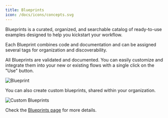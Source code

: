 ```yaml
---
title: Blueprints
icon: /docs/icons/concepts.svg
---
```


Blueprints is a curated, organized, and searchable catalog of ready-to-use examples designed to help you kickstart your workflow.

Each Blueprint combines code and documentation and can be assigned several tags for organization and discoverability.

All Blueprints are validated and documented. You can easily customize and integrate them into your new or existing flows with a single click on the "Use" button.

![Blueprint](/docs/user-interface-guide/blueprints.png)

You can also create custom blueprints, shared within your organization.

![Custom Blueprints](/docs/user-interface-guide/custom-blueprints.png)

Check the [Blueprints page](../03.concepts/blueprints.md) for more details.
